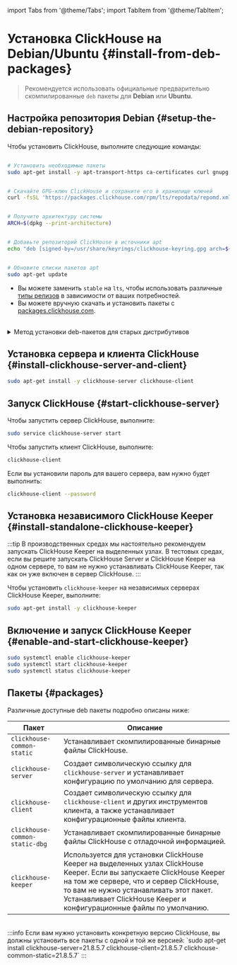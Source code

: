 import Tabs from '@theme/Tabs';
import TabItem from '@theme/TabItem';

# Установка ClickHouse на Debian/Ubuntu {#install-from-deb-packages}

> Рекомендуется использовать официальные предварительно скомпилированные `deb` пакеты для **Debian** или **Ubuntu**.

<VerticalStepper>

## Настройка репозитория Debian {#setup-the-debian-repository}

Чтобы установить ClickHouse, выполните следующие команды:

```bash

# Установить необходимые пакеты
sudo apt-get install -y apt-transport-https ca-certificates curl gnupg


# Скачайте GPG-ключ ClickHouse и сохраните его в хранилище ключей
curl -fsSL 'https://packages.clickhouse.com/rpm/lts/repodata/repomd.xml.key' | sudo gpg --dearmor -o /usr/share/keyrings/clickhouse-keyring.gpg


# Получите архитектуру системы
ARCH=$(dpkg --print-architecture)


# Добавьте репозиторий ClickHouse в источники apt
echo "deb [signed-by=/usr/share/keyrings/clickhouse-keyring.gpg arch=${ARCH}] https://packages.clickhouse.com/deb stable main" | sudo tee /etc/apt/sources.list.d/clickhouse.list


# Обновите списки пакетов apt
sudo apt-get update
```

- Вы можете заменить `stable` на `lts`, чтобы использовать различные [типы релизов](/knowledgebase/production) в зависимости от ваших потребностей.
- Вы можете вручную скачать и установить пакеты с [packages.clickhouse.com](https://packages.clickhouse.com/deb/pool/main/c/).
<br/>
<details>
<summary>Метод установки deb-пакетов для старых дистрибутивов</summary>

```bash

# Установить необходимые пакеты
sudo apt-get install apt-transport-https ca-certificates dirmngr


# Добавьте GPG-ключ ClickHouse для аутентификации пакетов
sudo apt-key adv --keyserver hkp://keyserver.ubuntu.com:80 --recv 8919F6BD2B48D754


# Добавьте репозиторий ClickHouse в источники apt
echo "deb https://packages.clickhouse.com/deb stable main" | sudo tee \
    /etc/apt/sources.list.d/clickhouse.list
    

# Обновите списки пакетов apt
sudo apt-get update


# Установите пакеты сервера и клиента ClickHouse
sudo apt-get install -y clickhouse-server clickhouse-client


# Запустите службу сервера ClickHouse
sudo service clickhouse-server start


# Запустите клиент командной строки ClickHouse
clickhouse-client # или "clickhouse-client --password", если вы установили пароль.
```

</details>

## Установка сервера и клиента ClickHouse {#install-clickhouse-server-and-client}

```bash
sudo apt-get install -y clickhouse-server clickhouse-client
```

## Запуск ClickHouse {#start-clickhouse-server}

Чтобы запустить сервер ClickHouse, выполните:

```bash
sudo service clickhouse-server start
```

Чтобы запустить клиент ClickHouse, выполните:

```bash
clickhouse-client
```

Если вы установили пароль для вашего сервера, вам нужно будет выполнить:

```bash
clickhouse-client --password
```

## Установка независимого ClickHouse Keeper {#install-standalone-clickhouse-keeper}

:::tip
В производственных средах мы настоятельно рекомендуем запускать ClickHouse Keeper на выделенных узлах. В тестовых средах, если вы решите запускать ClickHouse Server и ClickHouse Keeper на одном сервере, 
то вам не нужно устанавливать ClickHouse Keeper, так как он уже включен в сервер ClickHouse.
:::

Чтобы установить `clickhouse-keeper` на независимых серверах ClickHouse Keeper, выполните:

```bash
sudo apt-get install -y clickhouse-keeper
```

## Включение и запуск ClickHouse Keeper {#enable-and-start-clickhouse-keeper}

```bash
sudo systemctl enable clickhouse-keeper
sudo systemctl start clickhouse-keeper
sudo systemctl status clickhouse-keeper
```

</VerticalStepper>

## Пакеты {#packages}

Различные доступные deb пакеты подробно описаны ниже:

| Пакет                          | Описание                                                                                                                                                                                                                                  |
|--------------------------------|------------------------------------------------------------------------------------------------------------------------------------------------------------------------------------------------------------------------------------------|
| `clickhouse-common-static`     | Устанавливает скомпилированные бинарные файлы ClickHouse.                                                                                                                                                                              |
| `clickhouse-server`            | Создает символическую ссылку для `clickhouse-server` и устанавливает конфигурацию по умолчанию для сервера.                                                                                                                                 |
| `clickhouse-client`            | Создает символическую ссылку для `clickhouse-client` и других инструментов клиента, а также устанавливает конфигурационные файлы клиента.                                                                                            |
| `clickhouse-common-static-dbg` | Устанавливает скомпилированные бинарные файлы ClickHouse с отладочной информацией.                                                                                                                                                       |
| `clickhouse-keeper`            | Используется для установки ClickHouse Keeper на выделенных узлах ClickHouse Keeper. Если вы запускаете ClickHouse Keeper на том же сервере, что и сервер ClickHouse, то вам не нужно устанавливать этот пакет. Устанавливает ClickHouse Keeper и конфигурационные файлы по умолчанию. |

<br/>
:::info
Если вам нужно установить конкретную версию ClickHouse, вы должны установить все пакеты с одной и той же версией:
`sudo apt-get install clickhouse-server=21.8.5.7 clickhouse-client=21.8.5.7 clickhouse-common-static=21.8.5.7`
:::